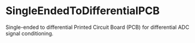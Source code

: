 # SingleEndedToDifferentialPCB
Single-ended to differential Printed Circuit Board (PCB) for differential ADC signal conditioning.
